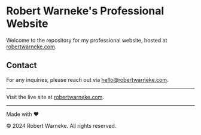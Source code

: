 # Robert Warneke's Professional Website

Welcome to the repository for my professional website, hosted at [robertwarneke.com](https://robertwarneke.com).

## Contact
For any inquiries, please reach out via [hello@robertwarneke.com](mailto:hello@robertwarneke.com).

---

Visit the live site at [robertwarneke.com](https://robertwarneke.com).

---

Made with ❤️

© 2024 Robert Warneke. All rights reserved.